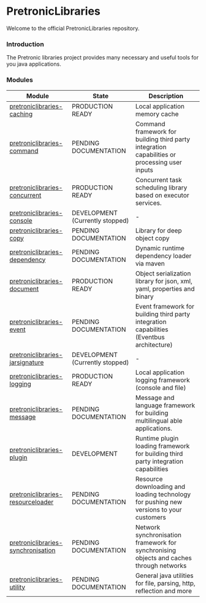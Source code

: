 # PretronicLibraries
Welcome to the official PretronicLibraries repository.

### Introduction
The Pretronic libraries project provides many necessary and useful tools for you java applications. 


### Modules
| Module  | State | Description |
| ------------- | ------------- | ------------- |
| [pretroniclibraries-caching](https://github.com/Pretronic/PretronicLibraries/tree/master/pretroniclibraries-caching) | PRODUCTION READY | Local application memory cache |
| [pretroniclibraries-command](https://github.com/Pretronic/PretronicLibraries/tree/master/pretroniclibraries-command)  | PENDING DOCUMENTATION | Command framework for building third party integration capabilities or processing user inputs |
| [pretroniclibraries-concurrent](https://github.com/Pretronic/PretronicLibraries/tree/master/pretroniclibraries-concurrent)  | PRODUCTION READY | Concurrent task scheduling library based on executor services. |
| [pretroniclibraries-console](https://github.com/Pretronic/PretronicLibraries/tree/master/pretroniclibraries-console)  | DEVELOPMENT (Currently stopped) | - |
| [pretroniclibraries-copy](https://github.com/Pretronic/PretronicLibraries/tree/master/pretroniclibraries-copy)  | PENDING DOCUMENTATION | Library for deep object copy |
| [pretroniclibraries-dependency](https://github.com/Pretronic/PretronicLibraries/tree/master/pretroniclibraries-dependency)  | PENDING DOCUMENTATION | Dynamic runtime dependency loader via maven|
| [pretroniclibraries-document](https://github.com/Pretronic/PretronicLibraries/tree/master/pretroniclibraries-document)  | PRODUCTION READY  | Object serialization library for json, xml, yaml, properties and binary |
| [pretroniclibraries-event](https://github.com/Pretronic/PretronicLibraries/tree/master/pretroniclibraries-event)  | PENDING DOCUMENTATION | Event framework for building third party integration capabilities (Eventbus architecture) |
| [pretroniclibraries-jarsignature](https://github.com/Pretronic/PretronicLibraries/tree/master/pretroniclibraries-jarsignature)  | DEVELOPMENT (Currently stopped) | - |
| [pretroniclibraries-logging](https://github.com/Pretronic/PretronicLibraries/tree/master/pretroniclibraries-logging)  | PRODUCTION READY | Local application logging framework (console and file) |
| [pretroniclibraries-message](https://github.com/Pretronic/PretronicLibraries/tree/master/pretroniclibraries-message)  | PENDING DOCUMENTATION | Message and language framework for building multilingual able applications.  |
| [pretroniclibraries-plugin](https://github.com/Pretronic/PretronicLibraries/tree/master/pretroniclibraries-plugin)  | DEVELOPMENT | Runtime plugin loading framework for building third party integration capabilities |
| [pretroniclibraries-resourceloader](https://github.com/Pretronic/PretronicLibraries/tree/master/pretroniclibraries-resourceloader)  | PENDING DOCUMENTATION | Resource downloading and loading technology for pushing new versions to your customers | 
| [pretroniclibraries-synchronisation](https://github.com/Pretronic/PretronicLibraries/tree/master/pretroniclibraries-synchronisation)  | PENDING DOCUMENTATION | Network synchronisation framework for synchronising objects and caches through networks |
| [pretroniclibraries-utility](https://github.com/Pretronic/PretronicLibraries/tree/master/pretroniclibraries-utility)  | PENDING DOCUMENTATION | General java utilities for file, parsing, http, reflection and more  |
